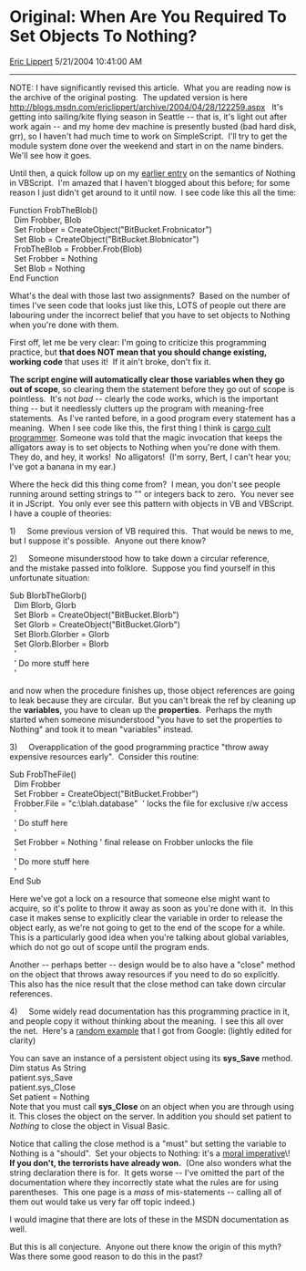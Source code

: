 # Original: When Are You Required To Set Objects To Nothing?

[Eric Lippert](https://social.msdn.microsoft.com/profile/Eric%20Lippert) 5/21/2004 10:41:00 AM

-----

NOTE: I have significantly revised this article.  What you are reading now is the archive of the original posting.  The updated version is here <http://blogs.msdn.com/ericlippert/archive/2004/04/28/122259.aspx>   It's getting into sailing/kite flying season in Seattle -- that is, it's light out after work again -- and my home dev machine is presently busted (bad hard disk, grr), so I haven't had much time to work on SimpleScript.  I'll try to get the module system done over the weekend and start in on the name binders.  We'll see how it goes. 

Until then, a quick follow up on my [earlier entry](http://blogs.msdn.com/ericlippert/archive/2003/09/30/53120.aspx "http://blogs.msdn.com/ericlippert/archive/2003/09/30/53120.aspx") on the semantics of Nothing in VBScript.  I'm amazed that I haven't blogged about this before; for some reason I just didn't get around to it until now.  I see code like this all the time: 

Function FrobTheBlob()  
  Dim Frobber, Blob   
  Set Frobber = CreateObject("BitBucket.Frobnicator")  
  Set Blob = CreateObject("BitBucket.Blobnicator")  
  FrobTheBlob = Frobber.Frob(Blob)  
  Set Frobber = Nothing  
  Set Blob = Nothing  
End Function 

What's the deal with those last two assignments?  Based on the number of times I've seen code that looks just like this, LOTS of people out there are labouring under the incorrect belief that you have to set objects to Nothing when you're done with them. 

First off, let me be very clear: I'm going to criticize this programming practice, but **that does NOT mean that you should change existing, working code** that uses it\!  If it ain't broke, don't fix it. 

**The script engine will automatically clear those variables when they go out of scope**, so clearing them the statement before they go out of scope is pointless.  It's not *bad* -- clearly the code works, which is the important thing -- but it needlessly clutters up the program with meaning-free statements.  As I've ranted before, in a good program every statement has a meaning.  When I see code like this, the first thing I think is [cargo cult programmer](http://blogs.msdn.com/ericlippert/archive/2004/03/01/82168.aspx "http://blogs.msdn.com/ericlippert/archive/2004/03/01/82168.aspx"). Someone was told that the magic invocation that keeps the alligators away is to set objects to Nothing when you're done with them.  They do, and hey, it works\!  No alligators\!  (I'm sorry, Bert, I can't hear you; I've got a banana in my ear.) 

Where the heck did this thing come from?  I mean, you don't see people running around setting strings to "" or integers back to zero.  You never see it in JScript.  You only ever see this pattern with objects in VB and VBScript.  I have a couple of theories: 

1\)     Some previous version of VB required this.  That would be news to me, but I suppose it's possible.  Anyone out there know? 

2\)     Someone misunderstood how to take down a circular reference, and the mistake passed into folklore.  Suppose you find yourself in this unfortunate situation: 

Sub BlorbTheGlorb()  
  Dim Blorb, Glorb  
  Set Blorb = CreateObject("BitBucket.Blorb")  
  Set Glorb = CreateObject("BitBucket.Glorb")  
  Set Blorb.Glorber = Glorb  
  Set Glorb.Blorber = Blorb  
  '  
  ' Do more stuff here  
  ' 

and now when the procedure finishes up, those object references are going to leak because they are circular.  But you can't break the ref by cleaning up the **variables**, you have to clean up the **properties**.  Perhaps the myth started when someone misunderstood "you have to set the properties to Nothing" and took it to mean "variables" instead. 

3\)     Overapplication of the good programming practice "throw away expensive resources early".  Consider this routine: 

Sub FrobTheFile()  
  Dim Frobber  
  Set Frobber = CreateObject("BitBucket.Frobber")  
  Frobber.File = "c:\\blah.database"  ' locks the file for exclusive r/w access  
  '  
  ' Do stuff here  
  '  
  Set Frobber = Nothing ' final release on Frobber unlocks the file  
  '  
  ' Do more stuff here  
  '  
End Sub 

Here we've got a lock on a resource that someone else might want to acquire, so it's polite to throw it away as soon as you're done with it.  In this case it makes sense to explicitly clear the variable in order to release the object early, as we're not going to get to the end of the scope for a while.  This is a particularly good idea when you're talking about global variables, which do not go out of scope until the program ends. 

Another -- perhaps better -- design would be to also have a "close" method on the object that throws away resources if you need to do so explicitly.  This also has the nice result that the close method can take down circular references. 

4\)     Some widely read documentation has this programming practice in it, and people copy it without thinking about the meaning.  I see this all over the net.  Here's a [random example](http://platinum.intersystems.com/csp/docbook/DocBook.UI.Page.cls?KEY=gax_appparts "http://platinum.intersystems.com/csp/docbook/DocBook.UI.Page.cls?KEY=gax_appparts") that I got from Google: (lightly edited for clarity) 

You can save an instance of a persistent object using its **sys\_Save** method.  
Dim status As String  
patient.sys\_Save  
patient.sys\_Close  
Set patient = Nothing  
Note that you must call **sys\_Close** on an object when you are through using it. This closes the object on the server. In addition you should set patient to *Nothing* to close the object in Visual Basic. 

Notice that calling the close method is a "must" but setting the variable to Nothing is a "should".  Set your objects to Nothing: it's a [moral imperative](http://www.eric.lippert.com/moral.wav "http://www.eric.lippert.com/moral.wav")\!  **If you don't, the terrorists have already won.**  (One also wonders what the string declaration there is for.  It gets worse -- I've omitted the part of the documentation where they incorrectly state what the rules are for using parentheses.  This one page is a *mass* of mis-statements -- calling all of them out would take us very far off topic indeed.) 

I would imagine that there are lots of these in the MSDN documentation as well. 

But this is all conjecture.  Anyone out there know the origin of this myth?  Was there some good reason to do this in the past?

